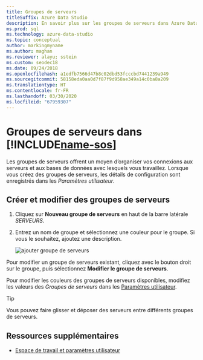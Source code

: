 ```yaml
---
title: Groupes de serveurs
titleSuffix: Azure Data Studio
description: En savoir plus sur les groupes de serveurs dans Azure Data Studio
ms.prod: sql
ms.technology: azure-data-studio
ms.topic: conceptual
author: markingmyname
ms.author: maghan
ms.reviewer: alayu; sstein
ms.custom: seodec18
ms.date: 09/24/2018
ms.openlocfilehash: a1edfb7566d47b8c02dbd53fcccbd7441239a949
ms.sourcegitcommit: 58158eda0aa0d7f87f9d958ae349a14c0ba8a209
ms.translationtype: HT
ms.contentlocale: fr-FR
ms.lasthandoff: 03/30/2020
ms.locfileid: "67959307"
---
```

# <a name="server-groups-in-name-sos"></a>Groupes de serveurs dans [!INCLUDE[name-sos](../includes/name-sos-short.md)]

Les groupes de serveurs offrent un moyen d’organiser vos connexions aux serveurs et aux bases de données avec lesquels vous travaillez. Lorsque vous créez des groupes de serveurs, les détails de configuration sont enregistrés dans les *Paramètres utilisateur*.

## <a name="create-and-edit-server-groups"></a>Créer et modifier des groupes de serveurs

1. Cliquez sur **Nouveau groupe de serveurs** en haut de la barre latérale *SERVEURS*.
2. Entrez un nom de groupe et sélectionnez une couleur pour le groupe. Si vous le souhaitez, ajoutez une description.

   ![ajouter groupe de serveurs](./media/server-groups/add-server-group.png)

Pour modifier un groupe de serveurs existant, cliquez avec le bouton droit sur le groupe, puis sélectionnez **Modifier le groupe de serveurs**.

Pour modifier les couleurs des groupes de serveurs disponibles, modifiez les valeurs des *Groupes de serveurs* dans les [Paramètres utilisateur](settings.md).

> [!TIP]
> Vous pouvez faire glisser et déposer des serveurs entre différents groupes de serveurs.



## <a name="additional-resources"></a>Ressources supplémentaires
- [Espace de travail et paramètres utilisateur](settings.md)
